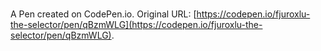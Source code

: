 # 

A Pen created on CodePen.io. Original URL: [https://codepen.io/fjuroxlu-the-selector/pen/qBzmWLG](https://codepen.io/fjuroxlu-the-selector/pen/qBzmWLG).

